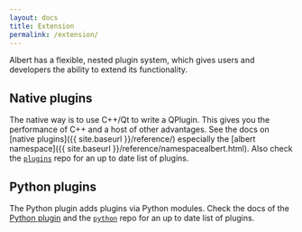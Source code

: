 ```yaml
---
layout: docs
title: Extension
permalink: /extension/
---
```


Albert has a flexible, nested plugin system, which gives users and developers the ability to extend its functionality.

## Native plugins

The native way is to use C++/Qt to write a QPlugin. This gives you the performance of C++ and a host of other advantages. See the docs on [native plugins]({{ site.baseurl }}/reference/) especially the [albert namespace]({{ site.baseurl }}/reference/namespacealbert.html). Also check the [`plugins`](https://github.com/albertlauncher/plugins) repo for an up to date list of plugins.

## Python plugins

The Python plugin adds plugins via Python modules. Check the docs of the [Python plugin](https://github.com/albertlauncher/plugins/blob/master/python/README.md) and the [`python`](https://github.com/albertlauncher/python) repo for an up to date list of plugins.
